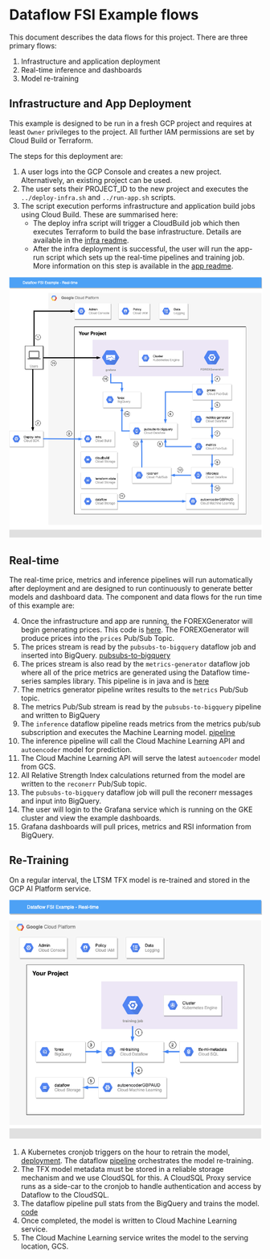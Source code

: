 # Dataflow FSI Example flows
This document describes the data flows for this project. There are three primary flows:
1. Infrastructure and application deployment
2. Real-time inference and dashboards
3. Model re-training

## Infrastructure and App Deployment

This example is designed to be run in a fresh GCP project and requires at least `Owner` privileges to the project. All further IAM permissions are set by Cloud Build or Terraform.

The steps for this deployment are:
1. A user logs into the GCP Console and creates a new project. Alternatively, an existing project can be used.
2. The user sets their PROJECT_ID to the new project and executes the `../deploy-infra.sh` and `../run-app.sh` scripts.
3. The script execution performs infrastructure and application build jobs using Cloud Build. These are summarised here: 
    - The deploy infra script will trigger a CloudBuild job which then executes Terraform to build the base infrastructure. Details are available in the [infra readme](../infra/README.md). 
    - After the infra deployment is successful, the user will run the app-run script which sets up the real-time pipelines and training job. More information on this step is available in the [app readme](../app/README.md).

![Infra and Real-time Flows](./Dataflow-FSI-Example-Real-time.png)

## Real-time 

The real-time price, metrics and inference pipelines will run automatically after deployment and are designed to run continuously to generate better models and dashboard data. The component and data flows for the run time of this example are:

4. Once the infrastructure and app are running, the FOREXGenerator will begin generating prices. This code is [here](../app/python/src/forexgenerator/forexgenerator.py). The FOREXGenerator will produce prices into the `prices` Pub/Sub Topic.
5. The prices stream is read by the `pubsubs-to-bigquery` dataflow job and inserted into BigQuery. [pubsubs-to-bigquery](../app/python/src/pipelines/pubsub_to_bigquery.py)
6. The prices stream is also read by the `metrics-generator` dataflow job where all of the price metrics are generated using the Dataflow time-series samples library. This pipeline is in java and is [here](../app/java/TimeSeriesPipeline/src/main/java/com/google/dataflow/sample/timeseriesflow/)
7. The metrics generator pipeline writes results to the `metrics` Pub/Sub topic.
8. The metrics Pub/Sub stream is read by the `pubsubs-to-bigquery` pipeline and written to BigQuery
9. The `inference` dataflow pipeline reads metrics from the metrics pub/sub subscription and executes the Machine Learning model. [pipeline](../app/python/src/pipelines/inference.py)
10. The inference pipeline will call the Cloud Machine Learning API and `autoencoder` model for prediction.
11. The Cloud Machine Learning API will serve the latest `autoencoder` model from GCS.
12. All Relative Strength Index calculations returned from the model are written to the `reconerr` Pub/Sub topic.
13. The `pubsubs-to-bigquery` dataflow job will pull the reconerr messages and input into BigQuery.
14. The user will login to the Grafana service which is running on the GKE cluster and view the example dashboards.
15. Grafana dashboards will pull prices, metrics and RSI information from BigQuery. 

## Re-Training

On a regular interval, the LTSM TFX model is re-trained and stored in the GCP AI Platform service.

![Training](./Dataflow-FSI-Example-Re-training.png)

1. A Kubernetes cronjob triggers on the hour to retrain the model, [deployment](../app/kubernetes/training-cronjob.yaml). The dataflow [pipeline](../app/python/src/pipelines/training.py) orchestrates the model re-training.
2. The TFX model metadata must be stored in a reliable storage mechanism and we use CloudSQL for this. A CloudSQL Proxy service runs as a side-car to the cronjob to handle authentication and access by Dataflow to the CloudSQL. 
3. The dataflow pipeline pull stats from the BigQuery and trains the model. [code](../app/python/src/tfx_components/trainer.py)
4. Once completed, the model is written to Cloud Machine Learning service.
5. The Cloud Machine Learning service writes the model to the serving location, GCS.
